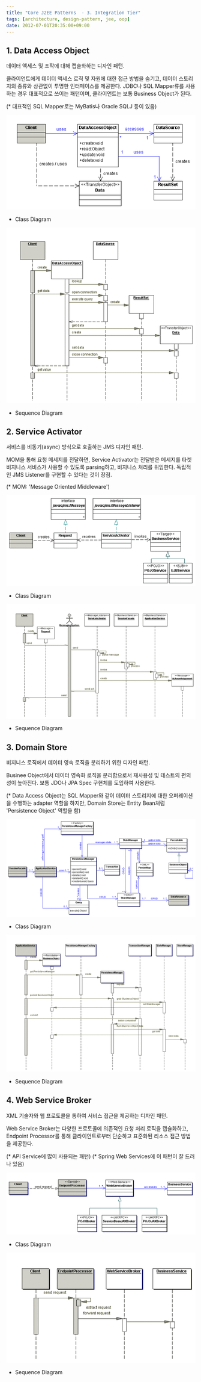 ```yaml
---
title: "Core J2EE Patterns  - 3. Integration Tier"
tags: [architecture, design-pattern, jee, oop]
date: 2012-07-01T20:35:00+09:00
---
```


## 1. Data Access Object
데이터 액세스 및 조작에 대해 캡슐화하는 디자인 패턴.

클라이언트에게 데이터 액세스 로직 및 자원에 대한 접근 방법을 숨기고, 데이터 스토리지의 종류와 상관없이 투명한 인터페이스를 제공한다. JDBC나 SQL Mapper류를 사용하는 경우 대표적으로 쓰이는 패턴이며, 클라이언트는 보통 Business Object가 된다.

(* 대표적인 SQL Mapper로는 MyBatis나 Oracle SQLJ 등이 있음)

![DAOMainClass](../assets/image/2012-07-01-DAOMainClass.gif)

- Class Diagram

![DAOMainSeq](../assets/image/2012-07-01-DAOMainSeq.gif)

- Sequence Diagram


## 2. Service Activator
서비스를 비동기(async) 방식으로 호출하는 JMS 디자인 패턴.

MOM을 통해 요청 메세지를 전달하면, Service Activator는 전달받은 메세지를 타겟 비지니스 서비스가 사용할 수 있도록 parsing하고, 비지니스 처리를 위임한다. 독립적인 JMS Listener를 구현할 수 있다는 것이 장점.

(* MOM: 'Message Oriented Middleware')

![SAMainClass](../assets/image/2012-07-01-SAMainClass.gif)

- Class Diagram

![SAMainSeq](../assets/image/2012-07-01-SAMainSeq.gif)

- Sequence Diagram


## 3. Domain Store
비지니스 로직에서 데이터 영속 로직을 분리하기 위한 디자인 패턴.

Businee Object에서 데이터 영속화 로직을 분리함으로서 재사용성 및 테스트의 편의성이 높아진다. 보통 JDO나 JPA Spec 구현체를 도입하여 사용한다.

(* Data Access Object는 SQL Mapper와 같이 데이터 스토리지에 대한 오퍼레이션을 수행하는 adapter 역할을 하지만, Domain Store는 Entity Bean처럼 'Persistence Object' 역할을 함)

![DSMainClass1](../assets/image/2012-07-01-DSMainClass1.gif)

- Class Diagram

![DSMainSeq3](../assets/image/2012-07-01-DSMainSeq3.gif)

- Sequence Diagram


## 4. Web Service Broker
XML 기술자와 웹 프로토콜을 통하여 서비스 접근을 제공하는 디자인 패턴.

Web Service Broker는 다양한 프로토콜에 의존적인 요청 처리 로직을 캡슐화하고, Endpoint Processor를 통해 클라이언트로부터 단순하고 표준화된 리소스 접근 방법을 제공한다.

(* API Service에 많이 사용되는 패턴)
(* Spring Web Services에 이 패턴이 잘 드러나 있음)

![WSBMainClass1](../assets/image/2012-07-01-WSBMainClass1.gif)

- Class Diagram

![WSBMainSeq3](../assets/image/2012-07-01-WSBMainSeq3.gif)

- Sequence Diagram

